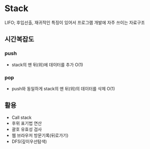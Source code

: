 # Stack

LIFO; 후입선출, 재귀적인 특징이 있어서 프로그램 개발에 자주 쓰이는 자료구조

## 시간복잡도

### push

- stack의 맨 뒤(위)에 데이터를 추가 O(1)

### pop

- push와 동일하게 stack의 맨 뒤(위)의 데이터를 삭제 O(1)

## 활용

- Call stack
- 후위 표기법 연산
- 괄호 유효성 검사
- 웹 브라우저 방문기록(뒤로가기)
- DFS(깊이우선탐색)
